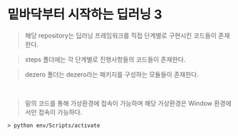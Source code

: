 # 밑바닥부터 시작하는 딥러닝 3

> 해당 repository는 딥러닝 프레임워크를 직접 단계별로 구현시킨 코드들이 존재한다.

> steps 폴더에는 각 단계별로 진행사항들의 코드들이 존재한다.

> dezero 폴더는 dezero라는 패키지를 구성하는 모듈들이 존재한다.

</br>

> 밑의 코드를 통해 가상환경에 접속이 가능하며 해당 가상환경은 Window 환경에서만 접속이 가능하다.

```
> python env/Scripts/activate
```
